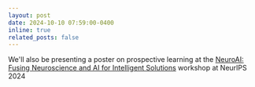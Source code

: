 ```yaml
---
layout: post
date: 2024-10-10 07:59:00-0400
inline: true
related_posts: false
---
```


We'll also be presenting a poster on prospective learning at the [NeuroAI: Fusing Neuroscience and AI for Intelligent Solutions](https://neurips.cc/virtual/2024/workshop/84721) workshop at NeurIPS 2024